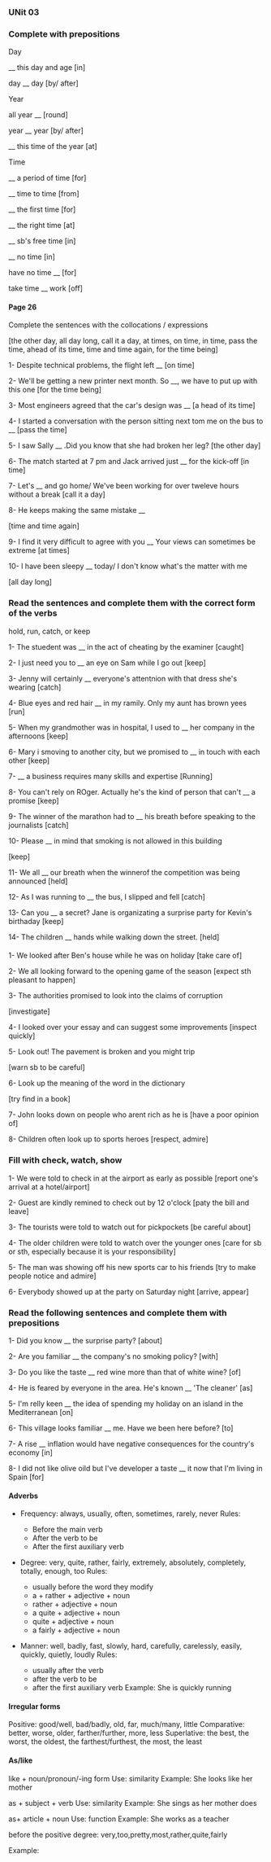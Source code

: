### UNit 03

### Complete with prepositions

Day

__ this day and age
[in]

day __ day
[by/ after]

Year

all year __
[round]

year __ year
[by/ after]

__ this time of the year
[at]

Time

__ a period of time
[for]

__ time to time
[from]

__ the first time
[for]

__ the right time
[at]

__ sb's free time
[in]

__ no time
[in]

have no time __ 
[for]

take time __ work
[off]


#### Page 26

Complete the sentences with the collocations / expressions

[the other day, all day long, call it a day, at times, on time,
in time, pass the time, ahead of its time, time and time again, for the time being]

1- Despite technical problems, the flight left __ 
[on time]

2- We'll be getting a new printer next month. So __, we have to put up with this one
[for the time being]

3- Most engineers agreed that the car's design was __
[a head of its time]

4- I started a conversation with the person sitting next tom me on the bus to __ 
[pass the time]

5- I saw Sally __ .Did you know that she had broken her leg?
[the other day]

6- The match started at 7 pm and Jack arrived just __ for the kick-off
[in time]

7- Let's __ and go home/ We've been working for over tweleve hours without a break
[call it a day]

8- He keeps making the same mistake __

[time and time again]

9- I find it very difficult to agree with you __ Your views can sometimes be extreme
[at times]

10- I have been sleepy __ today/ I don't know what's the matter with me

[all day long]


### Read the sentences and complete them with the correct form of the verbs
hold, run, catch, or keep

1- The stuedent was __ in the act of cheating by the examiner
[caught]

2- I just need you to __ an eye on Sam while I go out
[keep]

3- Jenny will certainly __ everyone's attentnion with that dress she's wearing
[catch]

4- Blue eyes and red hair __ in my ramily. Only my aunt has brown yees
[run]

5- When my grandmother was in hospital, I used to __ her company in the afternoons
[keep]

6- Mary i smoving to another city, but we promised to __ in touch with each other
[keep]

7- __ a business requires many skills and expertise
[Running]

8- You can't rely on ROger. Actually he's the kind of person that can't __
a promise 
[keep]

9- The winner of the marathon had to __ his breath before speaking to the journalists
[catch]

10- Please __ in mind that smoking is not allowed in this building

[keep]

11- We all __ our breath when the winnerof the competition was being announced
[held]

12- As I was running to __ the bus, I slipped and fell
[catch]

13- Can you __ a secret?  Jane is organizating a surprise party for Kevin's birthaday
[keep]

14- The children __ hands while walking down the street.
[held]


#### 

1- We looked after Ben's house while he was on holiday
[take care of]

2- We all looking forward to the opening game of the season
[expect sth pleasant to happen]

3- The authorities promised to look into the claims of corruption

[investigate]

4- I looked over your essay and can suggest some improvements
[inspect quickly]

5- Look out! The pavement is broken and you might trip

[warn sb to be careful]

6- Look up the meaning of the word in the dictionary

[try find in a book]

7- John looks down on people who arent rich as he is
[have a poor opinion of]

8- Children often look up to sports heroes
[respect, admire]

### Fill with check, watch, show

1- We were told to check in at the airport as early as possible
[report one's arrival at a hotel/airport]

2- Guest are kindly remined to check out by 12 o'clock
[paty the bill and leave]

3- The tourists were told to watch out for pickpockets
[be careful about]

4- The older children were told to watch over the younger ones
[care for sb or sth, especially because it is your responsibility]

5- The man was showing off his new sports car to his friends
[try to make people notice and admire]

6- Everybody showed up at the party on Saturday night
[arrive, appear]


### Read the following sentences and complete them with prepositions

1- Did you know __ the surprise party?
[about]

2- Are you familiar __ the company's no smoking policy?
[with]

3- Do you like the taste __ red wine more than that of white wine?
[of]

4- He is feared by everyone in the area. He's known __ 'The cleaner'
[as]

5- I'm relly keen __ the idea of spending my holiday on an island in the Mediterranean
[on]

6- This village looks familiar __ me. Have we been here before?
[to]

7- A rise __ inflation would have negative consequences for the country's economy
[in]

8- I did not like olive oild but I've developer a taste __ it now 
that I'm living in Spain
[for]


#### Adverbs

- Frequency: always, usually, often, sometimes, rarely, never
 Rules: 
  - Before the main verb
  - After the verb to be
  - After the first auxiliary verb


- Degree: very, quite, rather, fairly, extremely, absolutely, completely, totally, enough, too
  Rules:
  - usually before the word they modify
  - a + rather + adjective + noun
  - rather + adjective + noun
  - a quite + adjective + noun
  - quite + adjective + noun
  - a fairly + adjective + noun

- Manner: well, badly, fast, slowly, hard, carefully, carelessly, easily, quickly, quietly, loudly
  Rules:
  - usually after the verb
  - after the verb to be
  - after the first auxiliary verb
  Example: She is quickly running
  
#### Irregular forms

Positive: good/well, bad/badly, old, far, much/many, little
Comparative: better, worse, older, farther/further, more, less
Superlative: the best, the worst, the oldest, the farthest/furthest, the most, the least


#### As/like

like + noun/pronoun/-ing form 
Use: similarity
Example: She looks like her mother

as + subject + verb
Use: similarity
Example: She sings as her mother does

as+ article + noun 
Use: function
Example: She works as a teacher


before the positive degree:
very,too,pretty,most,rather,quite,fairly

Example: 
